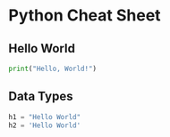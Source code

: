 # Python Cheat Sheet

## Hello World

```py
print("Hello, World!")
```

## Data Types

```py
h1 = "Hello World"
h2 = 'Hello World'
```
